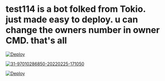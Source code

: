 # test114 is a bot folked from Tokio. just made easy to deploy. u can change the owners number in owner CMD. that's all 
[![Deploy](https://www.herokucdn.com/deploy/button.svg)](https://heroku.com/deploy?template=https://github.com/dark-worf/test114)

<a href="https://ibb.co/9rKT44W"><img src="https://i.ibb.co/9rKT44W/31-97010286850-20220225-171050.jpg" alt="31-97010286850-20220225-171050" border="0">

[![Deploy](https://www.herokucdn.com/deploy/button.svg)](https://heroku.com/deploy?template=https://github.com/Ife250/test114)

